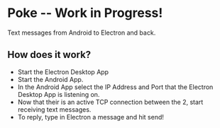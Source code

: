 # Poke -- Work in Progress!
Text messages from Android to Electron and back.

## How does it work?
- Start the Electron Desktop App
- Start the Android App.
- In the Android App select the IP Address and Port that the Electron Desktop App is listening on.
- Now that their is an active TCP connection between the 2, start receiving text messages.
- To reply, type in Electron a message and hit send!
